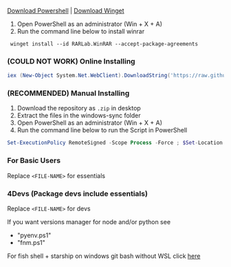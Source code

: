[Download Powershell](https://aka.ms/powershell-release?tag=lts) | [Download Winget](https://www.microsoft.com/p/app-installer/9nblggh4nns1)

1. Open PowerShell as an administrator (Win + X + A)
2. Run the command line below to install winrar
```
 winget install --id RARLab.WinRAR --accept-package-agreements
```

### (COULD NOT WORK) Online Installing

```powershell
iex (New-Object System.Net.WebClient).DownloadString('https://raw.githubusercontent.com/filipelperes/windows-sync/main/<FILE-NAME>.ps1')
```

### (RECOMMENDED) Manual Installing

1. Download the repository as `.zip` in desktop
2. Extract the files in the windows-sync folder
3. Open PowerShell as an administrator (Win + X + A)
4. Run the command line below to run the Script in PowerShell

```powershell
Set-ExecutionPolicy RemoteSigned -Scope Process -Force ; $Set-Location $HOME\Desktop\windows-sync ; .\<FILE-NAME>.ps1
```

### For Basic Users
Replace `<FILE-NAME>` for essentials

### 4Devs (Package devs include essentials)
Replace `<FILE-NAME>` for devs

If you want versions manager for node and/or python see
* "pyenv.ps1"
* "fnm.ps1"

For fish shell + starship on windows git bash without WSL click [here](https://gist.github.com/filipelperes/212abbfd422b4f3c77a04a26f4729c4c)